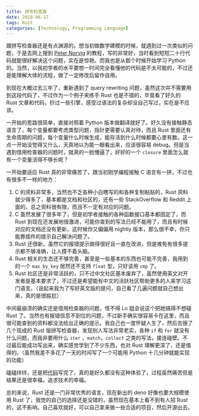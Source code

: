 ```yaml
---
title: 拼写检查器
date: 2018-06-17
tags: Rust
categories: [Technology, Programming Language]
---
```


跟拼写检查器还是有点渊源的。想当初做数学建模的时候，就遇到过一次类似的问题，于是去网上搜到 [Peter Norvig](http://norvig.com/spell-correct.html) 的教程，写的非常好，当时看到短短二十行代码就能很好解决这个问题，实在是惊艳。而我也是从那个时候开始学习 Python 的。当然，以我初学者的水平要想一时间完全看懂他的代码是不太可能的，不过还是能理解大体的流程，做了一定修改后留作自用。

<!-- more -->

到现在大概过去三年了，重新遇到了 query rewriting 问题，虽然这次并不需要用到这段代码了，不过作为一个例子来练手 Rust 也是不错的，毕竟看了好久的 Rust 文章和代码，抄过一些引擎，感受过语法的复杂却没自己写过，实在是不应该。

一开始的思路很简单，直接对照着 Python 版本做翻译就好了。好久没有接触静态语言了，每个变量都要考虑类型问题，指针更需要认真对待，而且 Rust 里面还有生命周期的问题，每个变量什么时候生成，能存活到什么时候都要心里有数。这一点一开始没觉得又什么，天真地以为能一眼看出来，应该很容易 debug。但是当遇到借用检查器的问题时，就真的一脸懵逼了，好好的一个 `closure` 里面怎么就有一个变量活得不够长呢？

一开始要适应 Rust 真的非常痛苦了，跟当初刚学编程接触 C 语言有一拼，不过也有很多不一样的地方：
1. C 的资料非常多，当然也不乏各种小白瞎写的和各种复制粘贴的，Rust 资料就少得多了，基本都是文档和社区的，还有一些 StackOverflow 和 Reddit 上面的，总之资料很有限，而且不一定有对应的问题。
2. C 虽然发展了很多年了，但是初学者接触的各种函数接口基本都固定了，而 Rust 到现在还发展地很激进，可能你查到的写法已经不能用了，而且有时候对应的文档还没有更新，这时候你又偏偏用 nightly 版本，那么很不幸，你只能靠插件的提示自己解决问题了。
3. Rust 还很新，虽然它的报错提示做得很好且一直在改进，但是难免有很多提示都不够准确，让人摸不着头脑。
4. Rust 相关的生态还不够完善，甚至是一些基本的东西也可能不完善，我用到的一个 `max_by_key` 居然还不支持 `float` 型，只好该用 `cmp` 了。
5. Rust 社区还是非常活跃的，只不过中文社区基本废弃了，虽然使用英文对开发者是基本要求了，不过还是希望能有中文的活跃社区帮助更多的人来学习这门语言。（说起来我为了写好英文版的提问，自己看了几遍问题就自己想出来，真的是很尴尬）

中间最崩溃的确实还是借用检查器的问题，怪不得 Lo 姐会说这个把她搞得不想碰 Rust 了。当然也有报错信息不到位的问题，不过新手确实很容易卡在这里，而且很可能查到的资料都没法给出正确的提示。我自己也一度怀疑人生了，然后去搜了几个现成的 Rust 版拼写检查器，发现别人写法非常老实，各种 `if` 和 `for` 就没有什么问题，而我非要用什么 `iter` ，`match`，`collect` 之类的写法，接连碰壁。不过最后能成功写出来，确实感觉学到了不少东西，也对 Rust 理解更深了，还是值得的。（虽然我差不多花了一天的时间写了一个可能用 Python 十几分钟就能实现的功能）

磕磕绊绊，还是把[代码](https://github.com/Momingcoder/spelling_corrector)写完了，真的是好久都没有这种体验了，过程虽然痛苦但是结果还是很幸福，追求技术的幸福。

总的来说，Rust 还是一门非常优秀的语言，现在新出的 deno 好像也要大规模使用 Rust 了，我觉的自己的选择还是没错的，虽然现在基本上看不到有人招 Rust 的，这不影响。自己喜欢就好，可以自己拿来做一些合适的项目，然后开源出去。
